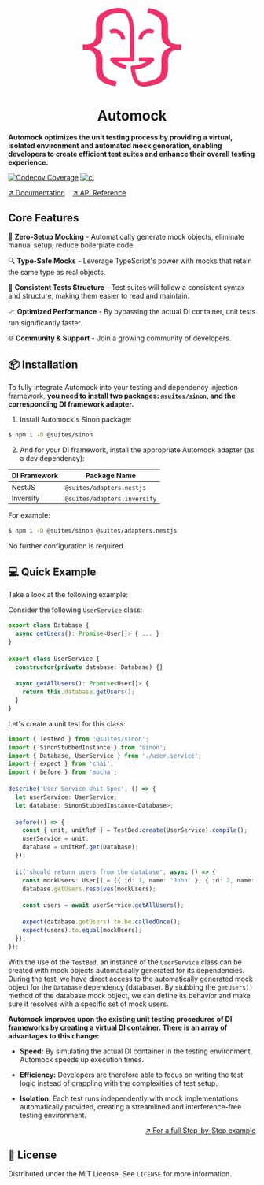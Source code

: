 <p align="center">
  <img width="200" src="https://raw.githubusercontent.com/suites-dev/suites/master/logo.png" alt="Logo" />
</p>


<h1 align="center">Automock</h1>

**Automock optimizes the unit testing process by providing a virtual, isolated environment and automated mock
generation, enabling developers to create efficient test suites and enhance their overall testing experience.**

[![Codecov Coverage](https://img.shields.io/codecov/c/github/suites-dev/suites/master.svg?style=flat-square)](https://codecov.io/gh/suites-dev/suites)
[![ci](https://github.com/suites-dev/suites/actions/workflows/set-coverage.yml/badge.svg?branch=master)](https://github.com/suites-dev/suites/actions)

[↗️ Documentation](https://suites.dev/docs) &nbsp;&nbsp; [↗️ API Reference](https://suites.dev/api-reference)

## Core Features

🚀 **Zero-Setup Mocking** - Automatically generate mock objects, eliminate manual setup, reduce boilerplate code.

🔍 **Type-Safe Mocks** - Leverage TypeScript's power with mocks that retain the same type as real objects.

📄 **Consistent Tests Structure** - Test suites will follow a consistent syntax and structure, making them easier to 
read and maintain.

📈 **Optimized Performance** - By bypassing the actual DI container, unit tests run significantly faster.

🌐 **Community & Support** - Join a growing community of developers.

## :package: Installation

To fully integrate Automock into your testing and dependency injection framework, **you need to install two
packages: `@suites/sinon`, and the corresponding DI framework adapter.**

1. Install Automock's Sinon package:
```bash
$ npm i -D @suites/sinon
````

2. And for your DI framework, install the appropriate Automock adapter (as a dev dependency):

| DI Framework | Package Name                   |
|--------------|--------------------------------|
| NestJS       | `@suites/adapters.nestjs`    |
| Inversify    | `@suites/adapters.inversify` |

For example:
```bash
$ npm i -D @suites/sinon @suites/adapters.nestjs
```

No further configuration is required.

## :computer: Quick Example

Take a look at the following example:

Consider the following `UserService` class:

```typescript
export class Database {
  async getUsers(): Promise<User[]> { ... }
}

export class UserService {
  constructor(private database: Database) {}

  async getAllUsers(): Promise<User[]> {
    return this.database.getUsers();
  }
}
```

Let's create a unit test for this class:

```typescript
import { TestBed } from '@suites/sinon';
import { SinonStubbedInstance } from 'sinon';
import { Database, UserService } from './user.service';
import { expect } from 'chai';
import { before } from 'mocha';

describe('User Service Unit Spec', () => {
  let userService: UserService;
  let database: SinonStubbedInstance<Database>;

  before(() => {
    const { unit, unitRef } = TestBed.create(UserService).compile();
    userService = unit;
    database = unitRef.get(Database);
  });

  it('should return users from the database', async () => {
    const mockUsers: User[] = [{ id: 1, name: 'John' }, { id: 2, name: 'Jane' }];
    database.getUsers.resolves(mockUsers);

    const users = await userService.getAllUsers();

    expect(database.getUsers).to.be.calledOnce();
    expect(users).to.equal(mockUsers);
  });
});
```

With the use of the `TestBed`, an instance of the `UserService` class can be created with mock objects automatically
generated for its dependencies. During the test, we have direct access to the automatically generated mock object for
the `Database` dependency (database). By stubbing the `getUsers()` method of the database mock object, we can define
its behavior and make sure it resolves with a specific set of mock users.

**Automock improves upon the existing unit testing procedures of DI frameworks by creating a virtual DI container. There
is an array of advantages to this change:**

* **Speed:** By simulating the actual DI container in the testing environment, Automock speeds up execution times.

* **Efficiency:** Developers are therefore able to focus on writing the test logic instead of grappling with the
  complexities of test setup.

* **Isolation:** Each test runs independently with mock implementations automatically provided, creating a
  streamlined and interference-free testing environment.

<p align="right"><a href="https://suites.dev/docs/getting-started/examples">↗️ For a full Step-by-Step example</a></p>

## :scroll: License

Distributed under the MIT License. See `LICENSE` for more information.
